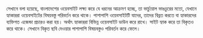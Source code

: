 সেখানে বলা হয়েছে, বাংলাদেশের ওয়েবসাইট লক্ষ্য করে যে ধরনের আক্রমণ হচ্ছে, তা ভার্চ্যুয়াল ভাঙচুরের মতো, যেখানে হ্যাকাররা ওয়েবসাইটের বিষয়বস্তু পরিবর্তন করে থাকে। পাশাপাশি ওয়েবসাইটটি যাদের, তাদের বিব্রত করতে বা হ্যাকারদের ব্যক্তিগত এজেন্ডা প্রচারও করা হয়। অর্থাৎ হ্যাকাররা বিভিন্ন ওয়েবসাইট ডাউন করে রাখে। সাইট হ্যাক করে তা বিকৃতও করে থাকে। সেখানে বিকৃত ছবি দেওয়ার পাশাপাশি বিষয়বস্তুও পরিবর্তন করে ফেলে।
